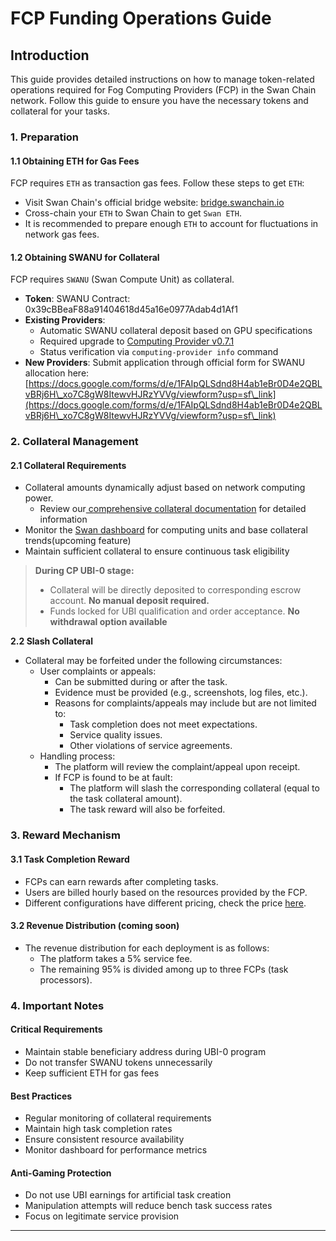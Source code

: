 # FCP Funding Operations Guide

## Introduction

This guide provides detailed instructions on how to manage token-related operations required for Fog Computing Providers (FCP) in the Swan Chain network. Follow this guide to ensure you have the necessary tokens and collateral for your tasks.

### 1. Preparation

#### 1.1 Obtaining ETH for Gas Fees

FCP requires `ETH` as transaction gas fees. Follow these steps to get `ETH`:

* Visit Swan Chain's official bridge website: [bridge.swanchain.io](https://bridge.swanchain.io)
* Cross-chain your `ETH` to Swan Chain to get `Swan ETH`.
* It is recommended to prepare enough `ETH` to account for fluctuations in network gas fees.

#### 1.2 Obtaining  SWANU  for Collateral

FCP requires `SWANU` (Swan Compute Unit) as collateral.&#x20;

* **Token**: SWANU  Contract: 0x39cBBeaF88a91404618d45a16e0977Adab4d1Af1
* **Existing Providers**:
  * Automatic SWANU collateral deposit based on GPU specifications
  * Required upgrade to [Computing Provider v0.7.1](https://github.com/swanchain/go-computing-provider/releases/tag/v0.7.1)
  * Status verification via `computing-provider info` command
* **New Providers**: Submit application through official form for SWANU allocation here:[https://docs.google.com/forms/d/e/1FAIpQLSdnd8H4ab1eBr0D4e2QBLvBRj6H\_xo7C8gW8ItewvHJRzYVVg/viewform?usp=sf\_link](https://docs.google.com/forms/d/e/1FAIpQLSdnd8H4ab1eBr0D4e2QBLvBRj6H\_xo7C8gW8ItewvHJRzYVVg/viewform?usp=sf\_link)

### 2. Collateral Management

#### 2.1 Collateral Requirements

* Collateral amounts dynamically adjust based on network computing power.&#x20;
  * Review our[ comprehensive collateral documentation](https://docs.swanchain.io/core-concepts/token/computing-provider-collateral/collateral-requirement-and-earning-multiplier) for detailed information
* Monitor the [Swan dashboard](https://provider.swanchain.io/overview) for computing units and base collateral trends(upcoming feature)
* Maintain sufficient collateral to ensure continuous task eligibility

> **During CP UBI-0 stage:**
>
> * Collateral will be directly deposited to corresponding escrow account. **No manual deposit required.**
> * Funds locked for UBI qualification and order acceptance. **No withdrawal option available**

**2.2 Slash Collateral**&#x20;

* Collateral may be forfeited under the following circumstances:
  * User complaints or appeals:
    * Can be submitted during or after the task.
    * Evidence must be provided (e.g., screenshots, log files, etc.).
    * Reasons for complaints/appeals may include but are not limited to:
      * Task completion does not meet expectations.
      * Service quality issues.
      * Other violations of service agreements.
  * Handling process:
    * The platform will review the complaint/appeal upon receipt.
    * If FCP is found to be at fault:
      * The platform will slash the corresponding collateral (equal to the task collateral amount).
      * The task reward will also be forfeited.

### 3. Reward Mechanism

#### 3.1 Task Completion Reward

* FCPs can earn rewards after completing tasks.
* Users are billed hourly based on the resources provided by the FCP.
* Different configurations have different pricing, check the price [here](https://docs.lagrangedao.org/spaces/space-settings/space-hardware).

#### 3.2 Revenue Distribution (coming soon)

* The revenue distribution for each deployment is as follows:
  * The platform takes a 5% service fee.
  * The remaining 95% is divided among up to three FCPs (task processors).

### 4. Important Notes

#### Critical Requirements

* Maintain stable beneficiary address during UBI-0 program
* Do not transfer SWANU tokens unnecessarily
* Keep sufficient ETH for gas fees

#### Best Practices

* Regular monitoring of collateral requirements
* Maintain high task completion rates
* Ensure consistent resource availability
* Monitor dashboard for performance metrics

#### Anti-Gaming Protection

* Do not use UBI earnings for artificial task creation
* Manipulation attempts will reduce bench task success rates
* Focus on legitimate service provision

***
